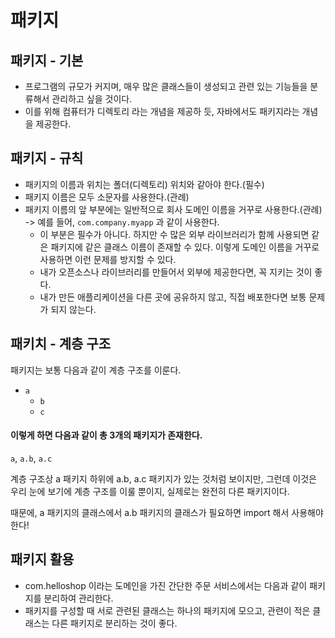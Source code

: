 # 패키지

## 패키지 - 기본&#x20;

* 프로그램의 규모가 커지며, 매우 많은 클래스들이 생성되고 관련 있는 기능들을 분류해서 관리하고 싶을 것이다.
* 이를 위해 컴퓨터가 디렉토리 라는 개념을 제공하 듯, 자바에서도 패키지라는 개념을 제공한다.&#x20;

## 패키지 - 규칙

* 패키지의 이름과 위치는 폴더(디렉토리) 위치와 같아야 한다.(필수)
* 패키지 이름은 모두 소문자를 사용한다.(관례)
* 패키지 이름의 앞 부분에는 일반적으로 회사 도메인 이름을 거꾸로 사용한다.(관례)\
  \-> 예를 들어, `com.company.myapp` 과 같이 사용한다.&#x20;
  * 이 부분은 필수가 아니다. 하지만 수 많은 외부 라이브러리가 함께 사용되면 같은 패키지에 같은 클래스 이름이 존재할 수 있다. 이렇게 도메인 이름을 거꾸로 사용하면 이런 문제를 방지할 수 있다.
  * 내가 오픈소스나 라이브러리를 만들어서 외부에 제공한다면, 꼭 지키는 것이 좋다.&#x20;
  * 내가 만든 애플리케이션을 다른 곳에 공유하지 않고, 직접 배포한다면 보통 문제가 되지 않는다.&#x20;

## 패키치 - 계층 구조&#x20;

패키지는 보통 다음과 같이 계층 구조를 이룬다.&#x20;

* `a`
  * `b`
  * `c`

#### 이렇게 하면 다음과 같이 총 3개의 패키지가 존재한다.&#x20;

`a`, `a.b`, `a.c`

계층 구조상 a 패키지 하위에 a.b, a.c 패키지가 있는 것처럼 보이지만, 그런데 이것은 우리 눈에 보기에 계층 구조를 이룰 뿐이지, 실제로는 완전히 다른 패키지이다.&#x20;

때문에, a 패키지의 클래스에서 a.b 패키지의 클래스가 필요하면 import 해서 사용해야 한다!

## 패키지 활용

* com.helloshop 이라는 도메인을 가진 간단한 주문 서비스에서는 다음과 같이 패키지를 분리하여 관리한다.&#x20;
* 패키지를 구성할 때 서로 관련된 클래스는 하나의 패키지에 모으고, 관련이 적은 클래스는 다른 패키지로 분리하는 것이 좋다.&#x20;

<figure><img src="../../../../../.gitbook/assets/스크린샷 2024-01-28 09.23.21.png" alt=""><figcaption></figcaption></figure>

